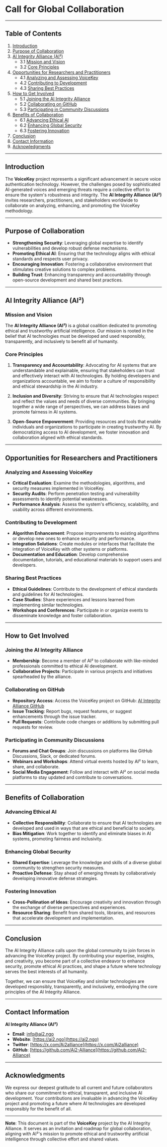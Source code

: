 # Call for Global Collaboration

---

## Table of Contents

1. [Introduction](#introduction)
2. [Purpose of Collaboration](#purpose-of-collaboration)
3. [AI Integrity Alliance (AI²)](#ai-integrity-alliance-ai²)
   - 3.1 [Mission and Vision](#mission-and-vision)
   - 3.2 [Core Principles](#core-principles)
4. [Opportunities for Researchers and Practitioners](#opportunities-for-researchers-and-practitioners)
   - 4.1 [Analyzing and Assessing VoiceKey](#analyzing-and-assessing-voicekey)
   - 4.2 [Contributing to Development](#contributing-to-development)
   - 4.3 [Sharing Best Practices](#sharing-best-practices)
5. [How to Get Involved](#how-to-get-involved)
   - 5.1 [Joining the AI Integrity Alliance](#joining-the-ai-integrity-alliance)
   - 5.2 [Collaborating on GitHub](#collaborating-on-github)
   - 5.3 [Participating in Community Discussions](#participating-in-community-discussions)
6. [Benefits of Collaboration](#benefits-of-collaboration)
   - 6.1 [Advancing Ethical AI](#advancing-ethical-ai)
   - 6.2 [Enhancing Global Security](#enhancing-global-security)
   - 6.3 [Fostering Innovation](#fostering-innovation)
7. [Conclusion](#conclusion)
8. [Contact Information](#contact-information)
9. [Acknowledgments](#acknowledgments)

---

## Introduction

The **VoiceKey** project represents a significant advancement in secure voice authentication technology. However, the challenges posed by sophisticated AI-generated voices and emerging threats require a collective effort to ensure the system's robustness and integrity. The **AI Integrity Alliance (AI²)** invites researchers, practitioners, and stakeholders worldwide to collaborate on analyzing, enhancing, and promoting the VoiceKey methodology.

---

## Purpose of Collaboration

- **Strengthening Security**: Leveraging global expertise to identify vulnerabilities and develop robust defense mechanisms.
- **Promoting Ethical AI**: Ensuring that the technology aligns with ethical standards and respects user privacy.
- **Encouraging Innovation**: Fostering a collaborative environment that stimulates creative solutions to complex problems.
- **Building Trust**: Enhancing transparency and accountability through open-source development and shared best practices.

---

## AI Integrity Alliance (AI²)

### Mission and Vision

The **AI Integrity Alliance (AI²)** is a global coalition dedicated to promoting ethical and trustworthy artificial intelligence. Our mission is rooted in the belief that AI technologies must be developed and used responsibly, transparently, and inclusively to benefit all of humanity.

### Core Principles

1. **Transparency and Accountability**: Advocating for AI systems that are understandable and explainable, ensuring that stakeholders can trust and effectively interact with AI technologies. By holding developers and organizations accountable, we aim to foster a culture of responsibility and ethical stewardship in the AI industry.

2. **Inclusion and Diversity**: Striving to ensure that AI technologies respect and reflect the values and needs of diverse communities. By bringing together a wide range of perspectives, we can address biases and promote fairness in AI systems.

3. **Open-Source Empowerment**: Providing resources and tools that enable individuals and organizations to participate in creating trustworthy AI. By democratizing access to AI development, we foster innovation and collaboration aligned with ethical standards.

---

## Opportunities for Researchers and Practitioners

### Analyzing and Assessing VoiceKey

- **Critical Evaluation**: Examine the methodologies, algorithms, and security measures implemented in VoiceKey.
- **Security Audits**: Perform penetration testing and vulnerability assessments to identify potential weaknesses.
- **Performance Analysis**: Assess the system's efficiency, scalability, and usability across different environments.

### Contributing to Development

- **Algorithm Enhancement**: Propose improvements to existing algorithms or develop new ones to enhance security and performance.
- **Integration Solutions**: Create modules or interfaces that facilitate the integration of VoiceKey with other systems or platforms.
- **Documentation and Education**: Develop comprehensive documentation, tutorials, and educational materials to support users and developers.

### Sharing Best Practices

- **Ethical Guidelines**: Contribute to the development of ethical standards and guidelines for AI technologies.
- **Case Studies**: Share experiences and lessons learned from implementing similar technologies.
- **Workshops and Conferences**: Participate in or organize events to disseminate knowledge and foster collaboration.

---

## How to Get Involved

### Joining the AI Integrity Alliance

- **Membership**: Become a member of AI² to collaborate with like-minded professionals committed to ethical AI development.
- **Collaborative Projects**: Participate in various projects and initiatives spearheaded by the alliance.

### Collaborating on GitHub

- **Repository Access**: Access the VoiceKey project on GitHub: [AI Integrity Alliance GitHub](https://github.com/Ai2-Alliance)
- **Issue Tracking**: Report bugs, request features, or suggest enhancements through the issue tracker.
- **Pull Requests**: Contribute code changes or additions by submitting pull requests for review.

### Participating in Community Discussions

- **Forums and Chat Groups**: Join discussions on platforms like GitHub Discussions, Slack, or dedicated forums.
- **Webinars and Workshops**: Attend virtual events hosted by AI² to learn, share, and collaborate.
- **Social Media Engagement**: Follow and interact with AI² on social media platforms to stay updated and contribute to conversations.

---

## Benefits of Collaboration

### Advancing Ethical AI

- **Collective Responsibility**: Collaborate to ensure that AI technologies are developed and used in ways that are ethical and beneficial to society.
- **Bias Mitigation**: Work together to identify and eliminate biases in AI systems, promoting fairness and inclusivity.

### Enhancing Global Security

- **Shared Expertise**: Leverage the knowledge and skills of a diverse global community to strengthen security measures.
- **Proactive Defense**: Stay ahead of emerging threats by collaboratively developing innovative defense strategies.

### Fostering Innovation

- **Cross-Pollination of Ideas**: Encourage creativity and innovation through the exchange of diverse perspectives and experiences.
- **Resource Sharing**: Benefit from shared tools, libraries, and resources that accelerate development and implementation.

---

## Conclusion

The AI Integrity Alliance calls upon the global community to join forces in advancing the VoiceKey project. By contributing your expertise, insights, and creativity, you become part of a collective endeavor to enhance security, promote ethical AI practices, and shape a future where technology serves the best interests of all humanity.

Together, we can ensure that VoiceKey and similar technologies are developed responsibly, transparently, and inclusively, embodying the core principles of the AI Integrity Alliance.

---

## Contact Information

**AI Integrity Alliance (AI²)**

- **Email**: [info@ai2.ngo](mailto:info@ai2.ngo)
- **Website**: [https://ai2.ngo](https://ai2.ngo)
- **Twitter**: [https://x.com/Ai2alliance](https://x.com/Ai2alliance)
- **GitHub**: [https://github.com/Ai2-Alliance](https://github.com/Ai2-Alliance)

---

## Acknowledgments

We express our deepest gratitude to all current and future collaborators who share our commitment to ethical, transparent, and inclusive AI development. Your contributions are invaluable in advancing the VoiceKey project and promoting a future where AI technologies are developed responsibly for the benefit of all.

---

**Note**: This document is part of the **VoiceKey** project by the AI Integrity Alliance. It serves as an invitation and roadmap for global collaboration, aligning with AI²'s mission to promote ethical and trustworthy artificial intelligence through collective effort and shared values.
